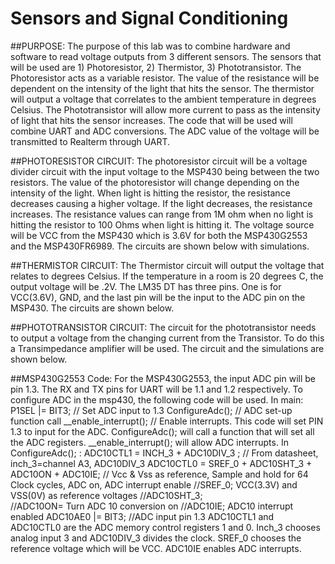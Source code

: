 # Sensors and Signal Conditioning


##PURPOSE: 
The purpose of this lab was to combine hardware and software to read voltage outputs from 3 different sensors. The sensors that will be used are 1) Photoresistor, 2) Thermistor, 3) Phototransistor. The Photoresistor acts as a variable resistor. The value of the resistance will be dependent on the intensity of the light that hits the sensor. The thermistor will output a voltage that correlates to the ambient temperature in degrees Celsius. The Phototransistor will allow more current to pass as the intensity of light that hits the sensor increases.  The code that will be used will combine UART and ADC conversions. The ADC value of the voltage will be transmitted to Realterm through UART.

##PHOTORESISTOR CIRCUIT:
The photoresistor circuit will be a voltage divider circuit with the input voltage to the MSP430 being between the two resistors. The value of the photoresistor will change depending on the intensity of the light. When light is hitting the resistor, the resistance decreases causing a higher voltage. If the light decreases, the resistance increases. The resistance values can range from 1M ohm when no light is hitting the resistor to 100 Ohms when light is hitting it.  The voltage source will be VCC from the MSP430  which is 3.6V for both the MSP430G2553 and the MSP430FR6989. The circuits are shown below with simulations.

##THERMISTOR CIRCUIT:
The Thermistor circuit will output the voltage that relates to degrees Celsius. If the temperature in a room is 20 degrees C, the output voltage will be .2V. The LM35 DT has three pins. One is for VCC(3.6V), GND, and the last pin will be the input to the ADC pin on the MSP430. The circuits are shown below. 


##PHOTOTRANSISTOR CIRCUIT:
The circuit for the phototransistor needs to output a voltage from the changing current from the Transistor. To do this a Transimpedance amplifier will be used.  The circuit and the simulations are shown below.




##MSP430G2553 Code:
For the MSP430G2553, the input ADC pin will be pin 1.3. The RX and TX pins for UART will be 1.1 and 1.2 respectively.  To configure ADC in the msp430, the following code will be used.
In main:
P1SEL |= BIT3;                    // Set ADC input to 1.3
        ConfigureAdc();                    // ADC set-up function call
        __enable_interrupt();            // Enable interrupts.
This code will set PIN 1.3 to input for the ADC. ConfigureAdc(); will call a function that will set all the ADC registers. __enable_interrupt(); will allow ADC interrupts.
In ConfigureAdc(); :
ADC10CTL1 = INCH_3 + ADC10DIV_3 ;  // From datasheet, inch_3=channel A3, ADC10DIV_3
    ADC10CTL0 = SREF_0 + ADC10SHT_3 + ADC10ON + ADC10IE; // Vcc & Vss as reference, Sample and hold for 64 Clock cycles, ADC on, ADC interrupt enable
    //SREF_0; VCC(3.3V) and VSS(0V) as reference voltages
    //ADC10SHT_3;  
    //ADC10ON= Turn ADC 10 conversion on
    //ADC10IE; ADC10 interrupt enabled 
    ADC10AE0 |= BIT3;    //ADC input pin 1.3
ADC10CTL1 and ADC10CTL0 are the ADC memory control registers 1 and 0. Inch_3 chooses analog input 3 and ADC10DIV_3 divides the clock. SREF_0 chooses the reference voltage which will be VCC. ADC10IE enables ADC interrupts. 





